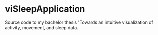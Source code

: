 # viSleepApplication
Source code to my bachelor thesis "Towards an intuitive visualization of activity, movement, and sleep data.
